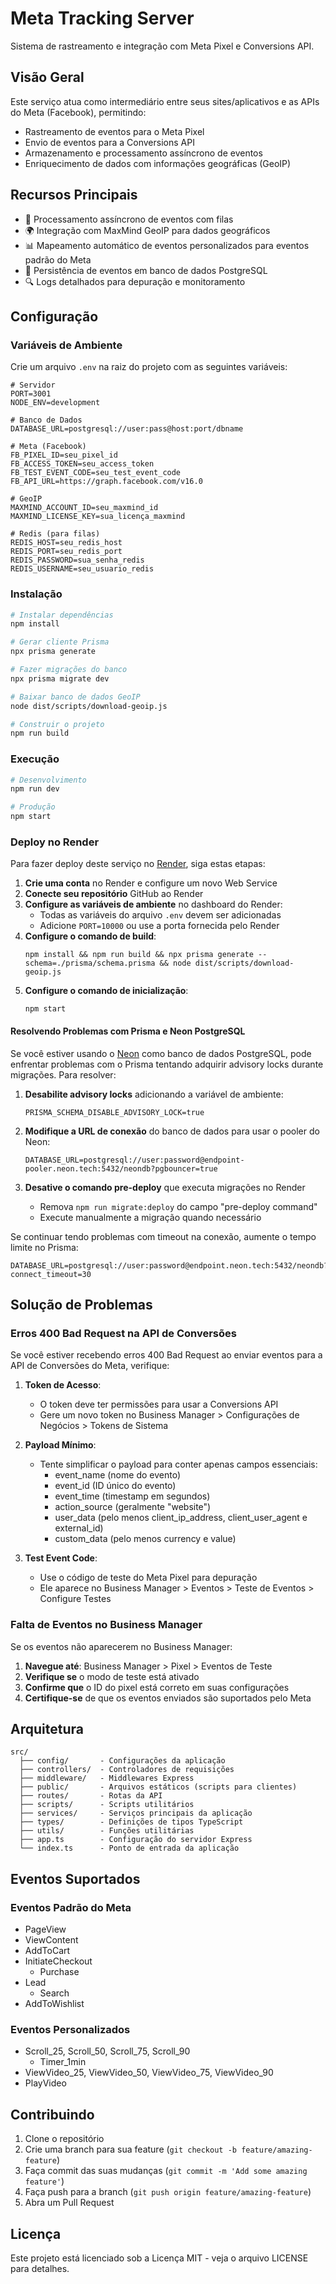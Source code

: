 # Meta Tracking Server

Sistema de rastreamento e integração com Meta Pixel e Conversions API.

## Visão Geral

Este serviço atua como intermediário entre seus sites/aplicativos e as APIs do Meta (Facebook), permitindo:
- Rastreamento de eventos para o Meta Pixel
- Envio de eventos para a Conversions API
- Armazenamento e processamento assíncrono de eventos
- Enriquecimento de dados com informações geográficas (GeoIP)

## Recursos Principais

- 🔄 Processamento assíncrono de eventos com filas
- 🌍 Integração com MaxMind GeoIP para dados geográficos
- 📊 Mapeamento automático de eventos personalizados para eventos padrão do Meta
- 💾 Persistência de eventos em banco de dados PostgreSQL
- 🔍 Logs detalhados para depuração e monitoramento

## Configuração

### Variáveis de Ambiente

Crie um arquivo `.env` na raiz do projeto com as seguintes variáveis:

```env
# Servidor
PORT=3001
NODE_ENV=development

# Banco de Dados
DATABASE_URL=postgresql://user:pass@host:port/dbname

# Meta (Facebook)
FB_PIXEL_ID=seu_pixel_id
FB_ACCESS_TOKEN=seu_access_token
FB_TEST_EVENT_CODE=seu_test_event_code
FB_API_URL=https://graph.facebook.com/v16.0

# GeoIP
MAXMIND_ACCOUNT_ID=seu_maxmind_id
MAXMIND_LICENSE_KEY=sua_licença_maxmind

# Redis (para filas)
REDIS_HOST=seu_redis_host
REDIS_PORT=seu_redis_port
REDIS_PASSWORD=sua_senha_redis
REDIS_USERNAME=seu_usuario_redis
```

### Instalação

```bash
# Instalar dependências
npm install

# Gerar cliente Prisma
npx prisma generate

# Fazer migrações do banco
npx prisma migrate dev

# Baixar banco de dados GeoIP
node dist/scripts/download-geoip.js

# Construir o projeto
npm run build
```

### Execução

```bash
# Desenvolvimento
npm run dev

# Produção
npm start
```

### Deploy no Render

Para fazer deploy deste serviço no [Render](https://render.com), siga estas etapas:

1. **Crie uma conta** no Render e configure um novo Web Service
2. **Conecte seu repositório** GitHub ao Render
3. **Configure as variáveis de ambiente** no dashboard do Render:
   - Todas as variáveis do arquivo `.env` devem ser adicionadas
   - Adicione `PORT=10000` ou use a porta fornecida pelo Render
4. **Configure o comando de build**:
   ```
   npm install && npm run build && npx prisma generate --schema=./prisma/schema.prisma && node dist/scripts/download-geoip.js
   ```
5. **Configure o comando de inicialização**:
   ```
   npm start
   ```

#### Resolvendo Problemas com Prisma e Neon PostgreSQL

Se você estiver usando o [Neon](https://neon.tech) como banco de dados PostgreSQL, pode enfrentar problemas com o Prisma tentando adquirir advisory locks durante migrações. Para resolver:

1. **Desabilite advisory locks** adicionando a variável de ambiente:
   ```
   PRISMA_SCHEMA_DISABLE_ADVISORY_LOCK=true
   ```

2. **Modifique a URL de conexão** do banco de dados para usar o pooler do Neon:
   ```
   DATABASE_URL=postgresql://user:password@endpoint-pooler.neon.tech:5432/neondb?pgbouncer=true
   ```

3. **Desative o comando pre-deploy** que executa migrações no Render
   - Remova `npm run migrate:deploy` do campo "pre-deploy command"
   - Execute manualmente a migração quando necessário

Se continuar tendo problemas com timeout na conexão, aumente o tempo limite no Prisma:
```
DATABASE_URL=postgresql://user:password@endpoint.neon.tech:5432/neondb?connect_timeout=30
```

## Solução de Problemas

### Erros 400 Bad Request na API de Conversões

Se você estiver recebendo erros 400 Bad Request ao enviar eventos para a API de Conversões do Meta, verifique:

1. **Token de Acesso**: 
   - O token deve ter permissões para usar a Conversions API
   - Gere um novo token no Business Manager > Configurações de Negócios > Tokens de Sistema

2. **Payload Mínimo**: 
   - Tente simplificar o payload para conter apenas campos essenciais:
     - event_name (nome do evento)
     - event_id (ID único do evento)
     - event_time (timestamp em segundos)
     - action_source (geralmente "website")
     - user_data (pelo menos client_ip_address, client_user_agent e external_id)
     - custom_data (pelo menos currency e value)

3. **Test Event Code**:
   - Use o código de teste do Meta Pixel para depuração
   - Ele aparece no Business Manager > Eventos > Teste de Eventos > Configure Testes

### Falta de Eventos no Business Manager

Se os eventos não aparecerem no Business Manager:

1. **Navegue até**: Business Manager > Pixel > Eventos de Teste
2. **Verifique se** o modo de teste está ativado
3. **Confirme que** o ID do pixel está correto em suas configurações
4. **Certifique-se** de que os eventos enviados são suportados pelo Meta

## Arquitetura

```
src/
  ├── config/       - Configurações da aplicação
  ├── controllers/  - Controladores de requisições
  ├── middleware/   - Middlewares Express
  ├── public/       - Arquivos estáticos (scripts para clientes)
  ├── routes/       - Rotas da API
  ├── scripts/      - Scripts utilitários
  ├── services/     - Serviços principais da aplicação
  ├── types/        - Definições de tipos TypeScript
  ├── utils/        - Funções utilitárias
  ├── app.ts        - Configuração do servidor Express
  └── index.ts      - Ponto de entrada da aplicação
```

## Eventos Suportados

### Eventos Padrão do Meta
  - PageView
  - ViewContent
  - AddToCart
- InitiateCheckout
  - Purchase
- Lead
  - Search
- AddToWishlist

### Eventos Personalizados
- Scroll_25, Scroll_50, Scroll_75, Scroll_90
  - Timer_1min
- ViewVideo_25, ViewVideo_50, ViewVideo_75, ViewVideo_90
- PlayVideo

## Contribuindo

1. Clone o repositório
2. Crie uma branch para sua feature (`git checkout -b feature/amazing-feature`)
3. Faça commit das suas mudanças (`git commit -m 'Add some amazing feature'`)
4. Faça push para a branch (`git push origin feature/amazing-feature`)
5. Abra um Pull Request

## Licença

Este projeto está licenciado sob a Licença MIT - veja o arquivo LICENSE para detalhes.
